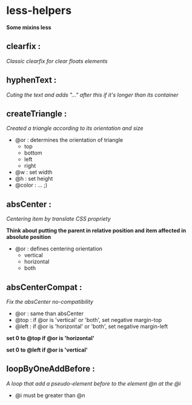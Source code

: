 # less-helpers
**Some mixins less**

## clearfix :
*Classic clearfix for clear floats elements*

## hyphenText :
*Cuting the text and adds "..." after this if it's longer than its container*

## createTriangle :
*Created a triangle according to its orientation and size*
* @or : determines the orientation of triangle
    - top
    - bottom
    - left
    - right
* @w : set width
* @h : set height
* @color : ... ;)

## absCenter :
*Centering item by translate CSS propriety*

**Think about putting the parent in relative position and item affected in absolute position**
* @or : defines centering orientation
    - vertical
    - horizontal
    - both

## absCenterCompat :
*Fix the absCenter no-compatibility*
* @or : same than absCenter
* @top : if @or is 'vertical' or 'both', set negative margin-top
* @left : if @or is 'horizontal' or 'both', set negative margin-left

**set 0 to @top if @or is 'horizontal'**

**set 0 to @left if @or is 'vertical'**

## loopByOneAddBefore :
*A loop that add a pseudo-element before to the element @n at the @i*
* @i must be greater than @n
